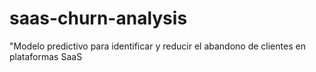 # saas-churn-analysis
"Modelo predictivo para identificar y reducir el abandono de clientes en plataformas SaaS
